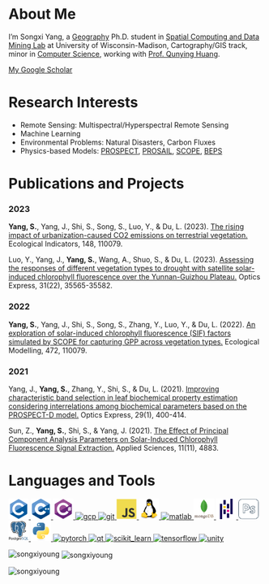 # About Me
I’m Songxi Yang, a [Geography](https://geography.wisc.edu/) Ph.D. student in [Spatial Computing and Data Mining Lab](https://scdm.geography.wisc.edu/research/?_gl=1*qwfq67*_ga*MjA4OTU5MjE0NS4xNjkyNjEzOTkz*_ga_KPGCN8F05V*MTcwNjAxNzE3OC4xNS4xLjE3MDYwMTcyNTcuMC4wLjA.) at University of Wisconsin-Madison, Cartography/GIS track, minor in [Computer Science](https://www.cs.wisc.edu/), working with [Prof. Qunying Huang](https://geography.wisc.edu/staff/huang-qunying/).

[My Google Scholar](https://scholar.google.com/citations?user=xgNfNKYAAAAJ&hl=en)

# Research Interests
- Remote Sensing: Multispectral/Hyperspectral Remote Sensing
- Machine Learning
- Environmental Problems: Natural Disasters, Carbon Fluxes
- Physics-based Models: [PROSPECT](https://prospect.readthedocs.io/en/v1.0.0/installation.html#), [PROSAIL](https://github.com/jgomezdans/prosail/tree/master), [SCOPE](https://github.com/Christiaanvandertol/SCOPE), [BEPS](https://github.com/JChen-UToronto/BEPS_hourly_site) 

# Publications and Projects
### 2023

**Yang, S.**, Yang, J., Shi, S., Song, S., Luo, Y., & Du, L. (2023). [The rising impact of urbanization-caused CO2 emissions on terrestrial vegetation.](https://www.sciencedirect.com/science/article/pii/S1470160X23002212) Ecological Indicators, 148, 110079.

Luo, Y., Yang, J., **Yang, S.**, Wang, A., Shuo, S., & Du, L. (2023). [Assessing the responses of different vegetation types to drought with satellite solar-induced chlorophyll fluorescence over the Yunnan-Guizhou Plateau.](https://opg.optica.org/oe/fulltext.cfm?uri=oe-31-22-35565&id=540657) Optics Express, 31(22), 35565-35582.

### 2022

**Yang, S.**, Yang, J., Shi, S., Song, S., Zhang, Y., Luo, Y., & Du, L. (2022). [An exploration of solar-induced chlorophyll fluorescence (SIF) factors simulated by SCOPE for capturing GPP across vegetation types.](https://www.sciencedirect.com/science/article/abs/pii/S0304380022001843) Ecological Modelling, 472, 110079.

### 2021

Yang, J., **Yang, S.**, Zhang, Y., Shi, S., & Du, L. (2021). [Improving characteristic band selection in leaf biochemical property estimation considering interrelations among biochemical parameters based on the PROSPECT-D model.](https://opg.optica.org/oe/fulltext.cfm?uri=oe-29-1-400&id=445600) Optics Express, 29(1), 400-414.

Sun, Z., **Yang, S.**, Shi, S., & Yang, J. (2021). [The Effect of Principal Component Analysis Parameters on Solar-Induced Chlorophyll Fluorescence Signal Extraction.](https://www.mdpi.com/2076-3417/11/11/4883) Applied Sciences, 11(11), 4883.

# Languages and Tools 
<p align="left"> <a href="https://www.cprogramming.com/" target="_blank" rel="noreferrer"> <img src="https://raw.githubusercontent.com/devicons/devicon/master/icons/c/c-original.svg" alt="c" width="40" height="40"/> </a> <a href="https://www.w3schools.com/cpp/" target="_blank" rel="noreferrer"> <img src="https://raw.githubusercontent.com/devicons/devicon/master/icons/cplusplus/cplusplus-original.svg" alt="cplusplus" width="40" height="40"/> </a> <a href="https://www.w3schools.com/cs/" target="_blank" rel="noreferrer"> <img src="https://raw.githubusercontent.com/devicons/devicon/master/icons/csharp/csharp-original.svg" alt="csharp" width="40" height="40"/> </a> <a href="https://cloud.google.com" target="_blank" rel="noreferrer"> <img src="https://www.vectorlogo.zone/logos/google_cloud/google_cloud-icon.svg" alt="gcp" width="40" height="40"/> </a> <a href="https://git-scm.com/" target="_blank" rel="noreferrer"> <img src="https://www.vectorlogo.zone/logos/git-scm/git-scm-icon.svg" alt="git" width="40" height="40"/> </a> <a href="https://developer.mozilla.org/en-US/docs/Web/JavaScript" target="_blank" rel="noreferrer"> <img src="https://raw.githubusercontent.com/devicons/devicon/master/icons/javascript/javascript-original.svg" alt="javascript" width="40" height="40"/> </a> <a href="https://www.linux.org/" target="_blank" rel="noreferrer"> <img src="https://raw.githubusercontent.com/devicons/devicon/master/icons/linux/linux-original.svg" alt="linux" width="40" height="40"/> </a> <a href="https://www.mathworks.com/" target="_blank" rel="noreferrer"> <img src="https://upload.wikimedia.org/wikipedia/commons/2/21/Matlab_Logo.png" alt="matlab" width="40" height="40"/> </a> <a href="https://www.mongodb.com/" target="_blank" rel="noreferrer"> <img src="https://raw.githubusercontent.com/devicons/devicon/master/icons/mongodb/mongodb-original-wordmark.svg" alt="mongodb" width="40" height="40"/> </a> <a href="https://pandas.pydata.org/" target="_blank" rel="noreferrer"> <img src="https://raw.githubusercontent.com/devicons/devicon/2ae2a900d2f041da66e950e4d48052658d850630/icons/pandas/pandas-original.svg" alt="pandas" width="40" height="40"/> </a> <a href="https://www.photoshop.com/en" target="_blank" rel="noreferrer"> <img src="https://raw.githubusercontent.com/devicons/devicon/master/icons/photoshop/photoshop-line.svg" alt="photoshop" width="40" height="40"/> </a> <a href="https://www.postgresql.org" target="_blank" rel="noreferrer"> <img src="https://raw.githubusercontent.com/devicons/devicon/master/icons/postgresql/postgresql-original-wordmark.svg" alt="postgresql" width="40" height="40"/> </a> <a href="https://www.python.org" target="_blank" rel="noreferrer"> <img src="https://raw.githubusercontent.com/devicons/devicon/master/icons/python/python-original.svg" alt="python" width="40" height="40"/> </a> <a href="https://pytorch.org/" target="_blank" rel="noreferrer"> <img src="https://www.vectorlogo.zone/logos/pytorch/pytorch-icon.svg" alt="pytorch" width="40" height="40"/> </a> <a href="https://www.qt.io/" target="_blank" rel="noreferrer"> <img src="https://upload.wikimedia.org/wikipedia/commons/0/0b/Qt_logo_2016.svg" alt="qt" width="40" height="40"/> </a> <a href="https://scikit-learn.org/" target="_blank" rel="noreferrer"> <img src="https://upload.wikimedia.org/wikipedia/commons/0/05/Scikit_learn_logo_small.svg" alt="scikit_learn" width="40" height="40"/> </a> <a href="https://www.tensorflow.org" target="_blank" rel="noreferrer"> <img src="https://www.vectorlogo.zone/logos/tensorflow/tensorflow-icon.svg" alt="tensorflow" width="40" height="40"/> </a> <a href="https://unity.com/" target="_blank" rel="noreferrer"> <img src="https://www.vectorlogo.zone/logos/unity3d/unity3d-icon.svg" alt="unity" width="40" height="40"/> </a> </p>

<p><img align="left" src="https://github-readme-stats.vercel.app/api/top-langs?username=songxiyoung&show_icons=true&locale=en&layout=compact" alt="songxiyoung" /></p>

<p>&nbsp;<img align="center" src="https://github-readme-stats.vercel.app/api?username=songxiyoung&show_icons=true&locale=en" alt="songxiyoung" /></p>

<p><img align="center" src="https://github-readme-streak-stats.herokuapp.com/?user=songxiyoung&" alt="songxiyoung" /></p>

